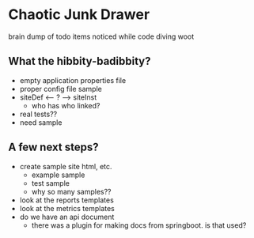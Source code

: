 # Chaotic Junk Drawer

brain dump of todo items noticed while code diving woot

## What the hibbity-badibbity?
- empty application properties file 
- proper config file sample
- siteDef <-- ? --> siteInst
  - who has who linked? 
- real tests?? 
- need sample


## A few next steps?

- create sample site html, etc. 
  - example sample
  - test sample
  - why so many samples??
- look at the reports templates
- look at the metrics templates
- do we have an api document
  - there was a plugin for making docs from springboot. is that used?

